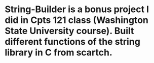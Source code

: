 # String-Builder is a bonus project I did in Cpts 121 class (Washington State University course). Built different functions of the string library in C from scartch. 
